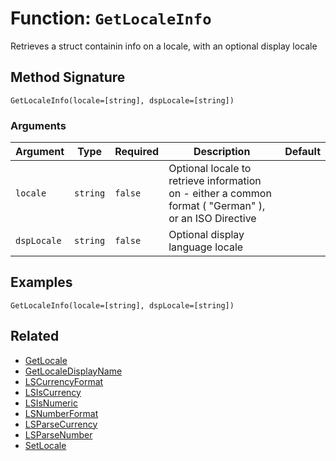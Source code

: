[comment]: # (Note: This documentation is generated dynamically in the build process.  To modify the contents, change the javadoc on the _invoke method of the BIF class)

# Function: `GetLocaleInfo`

Retrieves a struct containin info on a locale, with an optional display locale

## Method Signature
```
GetLocaleInfo(locale=[string], dspLocale=[string])
```
### Arguments

| Argument | Type | Required | Description | Default |
|----------|------|----------|-------------|---------|
| `locale` | `string` | `false` | Optional locale to retrieve information on - either a common format ( "German" ), or an ISO Directive |  |
| `dspLocale` | `string` | `false` | Optional display language locale |  |

## Examples

```
GetLocaleInfo(locale=[string], dspLocale=[string])
```

## Related
  * [GetLocale](GetLocale.md)
  * [GetLocaleDisplayName](GetLocaleDisplayName.md)
  * [LSCurrencyFormat](LSCurrencyFormat.md)
  * [LSIsCurrency](LSIsCurrency.md)
  * [LSIsNumeric](LSIsNumeric.md)
  * [LSNumberFormat](LSNumberFormat.md)
  * [LSParseCurrency](LSParseCurrency.md)
  * [LSParseNumber](LSParseNumber.md)
  * [SetLocale](SetLocale.md)
